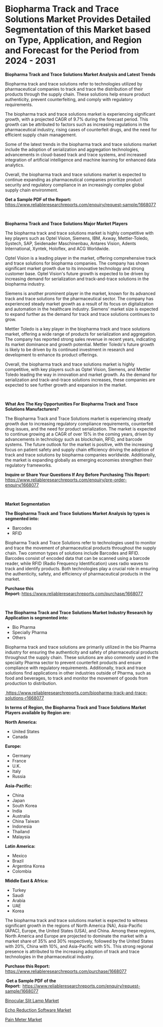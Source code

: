 <p><h1>Biopharma Track and Trace Solutions Market Provides Detailed Segmentation of this Market based on Type, Application, and Region and Forecast for the Period from 2024 - 2031</h1></p><p><strong>Biopharma Track and Trace Solutions Market Analysis and Latest Trends</strong></p>
<p><p>Biopharma track and trace solutions refer to technologies utilized by pharmaceutical companies to track and trace the distribution of their products through the supply chain. These solutions help ensure product authenticity, prevent counterfeiting, and comply with regulatory requirements.</p><p>The biopharma track and trace solutions market is experiencing significant growth, with a projected CAGR of 9.7% during the forecast period. This growth can be attributed to factors such as increasing regulations in the pharmaceutical industry, rising cases of counterfeit drugs, and the need for efficient supply chain management.</p><p>Some of the latest trends in the biopharma track and trace solutions market include the adoption of serialization and aggregation technologies, advancements in cloud-based track and trace systems, and increased integration of artificial intelligence and machine learning for enhanced data analytics.</p><p>Overall, the biopharma track and trace solutions market is expected to continue expanding as pharmaceutical companies prioritize product security and regulatory compliance in an increasingly complex global supply chain environment.</p></p>
<p><strong>Get a Sample PDF of the Report:&nbsp;</strong> <a href="https://www.reliableresearchreports.com/enquiry/request-sample/1668077">https://www.reliableresearchreports.com/enquiry/request-sample/1668077</a></p>
<p>&nbsp;</p>
<p><strong>Biopharma Track and Trace Solutions Major Market Players</strong></p>
<p><p>The biopharma track and trace solutions market is highly competitive with key players such as Optel Vision, Siemens, IBM, Axway, Mettler-Toledo, Systech, SAP, Seidenader Maschinenbau, Antares Vision, Adents International, Xyntek, Holoflex, and ACG Worldwide.</p><p>Optel Vision is a leading player in the market, offering comprehensive track and trace solutions for biopharma companies. The company has shown significant market growth due to its innovative technology and strong customer base. Optel Vision's future growth is expected to be driven by increasing demand for serialization and track-and-trace solutions in the biopharma industry.</p><p>Siemens is another prominent player in the market, known for its advanced track and trace solutions for the pharmaceutical sector. The company has experienced steady market growth as a result of its focus on digitalization and automation in the healthcare industry. Siemens' market size is expected to expand further as the demand for track and trace solutions continues to grow.</p><p>Mettler Toledo is a key player in the biopharma track and trace solutions market, offering a wide range of products for serialization and aggregation. The company has reported strong sales revenue in recent years, indicating its market dominance and growth potential. Mettler Toledo's future growth is likely to be driven by its continued investment in research and development to enhance its product offerings.</p><p>Overall, the biopharma track and trace solutions market is highly competitive, with key players such as Optel Vision, Siemens, and Mettler Toledo leading the way in innovation and market growth. As the demand for serialization and track-and-trace solutions increases, these companies are expected to see further growth and expansion in the market.</p></p>
<p>&nbsp;</p>
<p><strong>What Are The Key Opportunities For Biopharma Track and Trace Solutions Manufacturers?</strong></p>
<p><p>The Biopharma Track and Trace Solutions market is experiencing steady growth due to increasing regulatory compliance requirements, counterfeit drug issues, and the need for product serialization. The market is expected to continue growing at a CAGR of over 15% in the coming years, driven by advancements in technology such as blockchain, RFID, and barcode systems. The future outlook for the market is positive, with the increasing focus on patient safety and supply chain efficiency driving the adoption of track and trace solutions by biopharma companies worldwide. Additionally, the market is expanding globally as emerging economies strengthen their regulatory frameworks.</p></p>
<p><strong>Inquire or Share Your Questions If Any Before Purchasing This Report:</strong> <a href="https://www.reliableresearchreports.com/enquiry/pre-order-enquiry/1668077">https://www.reliableresearchreports.com/enquiry/pre-order-enquiry/1668077</a></p>
<p>&nbsp;</p>
<p><strong>Market Segmentation</strong></p>
<p><strong>The Biopharma Track and Trace Solutions Market Analysis by types is segmented into:</strong></p>
<p><ul><li>Barcodes</li><li>RFID</li></ul></p>
<p><p>Biopharma Track and Trace Solutions refer to technologies used to monitor and trace the movement of pharmaceutical products throughout the supply chain. Two common types of solutions include Barcodes and RFID. Barcodes consist of encoded data that can be scanned using a barcode reader, while RFID (Radio Frequency Identification) uses radio waves to track and identify products. Both technologies play a crucial role in ensuring the authenticity, safety, and efficiency of pharmaceutical products in the market.</p></p>
<p><strong>Purchase this Report:&nbsp;</strong><a href="https://www.reliableresearchreports.com/purchase/1668077">https://www.reliableresearchreports.com/purchase/1668077</a></p>
<p>&nbsp;</p>
<p><strong>The Biopharma Track and Trace Solutions Market Industry Research by Application is segmented into:</strong></p>
<p><ul><li>Bio Pharma</li><li>Specially Pharma</li><li>Others</li></ul></p>
<p><p>Biopharma track and trace solutions are primarily utilized in the bio Pharma industry for ensuring the authenticity and safety of pharmaceutical products throughout the supply chain. These solutions are also commonly used in the specialty Pharma sector to prevent counterfeit products and ensure compliance with regulatory requirements. Additionally, track and trace solutions find applications in other industries outside of Pharma, such as food and beverages, to track and monitor the movement of goods from production to distribution.</p></p>
<p><a href="https://www.reliableresearchreports.com/biopharma-track-and-trace-solutions-r1668077">&nbsp;https://www.reliableresearchreports.com/biopharma-track-and-trace-solutions-r1668077</a></p>
<p><strong>In terms of Region, the Biopharma Track and Trace Solutions Market Players available by Region are:</strong></p>
<p>
    <p> <strong> North America: </strong>
        <ul>
            <li>United States</li>
            <li>Canada</li>
        </ul>
        </p> 
    <p> <strong> Europe: </strong>
        <ul>
            <li>Germany</li>
            <li>France</li>
            <li>U.K.</li>
            <li>Italy</li>
            <li>Russia</li>
        </ul>
        </p> 
    <p> <strong> Asia-Pacific: </strong>
        <ul>
            <li>China</li>
            <li>Japan</li>
            <li>South Korea</li>
            <li>India</li>
            <li>Australia</li>
            <li>China Taiwan</li>
            <li>Indonesia</li>
            <li>Thailand</li>
            <li>Malaysia</li>
        </ul>
        </p> 
    <p> <strong> Latin America: </strong>
        <ul>
            <li>Mexico</li>
            <li>Brazil</li>
            <li>Argentina Korea</li>
            <li>Colombia</li>
        </ul>
        </p> 
    <p> <strong> Middle East & Africa: </strong>
        <ul>
            <li>Turkey</li>
            <li>Saudi</li>
            <li>Arabia</li>
            <li>UAE</li>
            <li>Korea</li>
        </ul>
    </p>
    </p>
<p><p>The biopharma track and trace solutions market is expected to witness significant growth in the regions of North America (NA), Asia-Pacific (APAC), Europe, the United States (USA), and China. Among these regions, North America and Europe are projected to dominate the market with a market share of 35% and 30% respectively, followed by the United States with 20%, China with 10%, and Asia-Pacific with 5%. This strong regional presence is attributed to the increasing adoption of track and trace technologies in the pharmaceutical industry.</p></p>
<p><strong>Purchase this Report: </strong><a href="https://www.reliableresearchreports.com/purchase/1668077">https://www.reliableresearchreports.com/purchase/1668077</a></p>
<p>&nbsp;<strong>Get a Sample PDF of the Report:&nbsp;&nbsp;</strong><a href="https://www.reliableresearchreports.com/enquiry/request-sample/1668077">https://www.reliableresearchreports.com/enquiry/request-sample/1668077</a></p>
<p><strong></strong></p>
<p><p><a href="https://github.com/AnnChovey2023/Market-Research-Report-List-1/blob/main/binocular-slit-lamp-market.md">Binocular Slit Lamp Market</a></p><p><a href="https://www.linkedin.com/pulse/echo-reduction-software-market-insight-trends-growth-forecasted-o3mqe">Echo Reduction Software Market</a></p><p><a href="https://www.linkedin.com/pulse/analyzing-pain-meter-market-global-industry-perspective-forecast-weu2f">Pain Meter Market</a></p></p>